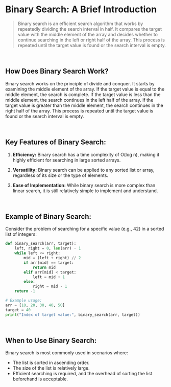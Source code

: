 # Binary Search: A Brief Introduction

> Binary search is an efficient search algorithm that works by repeatedly dividing the search interval in half. It compares the target value with the middle element of the array and decides whether to continue searching in the left or right half of the array. This process is repeated until the target value is found or the search interval is empty.

<br/>


## How Does Binary Search Work?

Binary search works on the principle of divide and conquer. It starts by examining the middle element of the array. If the target value is equal to the middle element, the search is complete. If the target value is less than the middle element, the search continues in the left half of the array. If the target value is greater than the middle element, the search continues in the right half of the array. This process is repeated until the target value is found or the search interval is empty.

<br/>


## Key Features of Binary Search:

1. **Efficiency:** Binary search has a time complexity of O(log n), making it highly efficient for searching in large sorted arrays.

2. **Versatility:** Binary search can be applied to any sorted list or array, regardless of its size or the type of elements.

3. **Ease of Implementation:** While binary search is more complex than linear search, it is still relatively simple to implement and understand.

<br/>


## Example of Binary Search:

Consider the problem of searching for a specific value (e.g., 42) in a sorted list of integers:

```python
def binary_search(arr, target):
    left, right = 0, len(arr) - 1
    while left <= right:
        mid = (left + right) // 2
        if arr[mid] == target:
            return mid
        elif arr[mid] < target:
            left = mid + 1
        else:
            right = mid - 1
    return -1

# Example usage:
arr = [10, 20, 30, 40, 50]
target = 40
print("Index of target value:", binary_search(arr, target))
```
<br/>


## When to Use Binary Search:
Binary search is most commonly used in scenarios where:

* The list is sorted in ascending order.
* The size of the list is relatively large.
* Efficient searching is required, and the overhead of sorting the list beforehand is acceptable.
